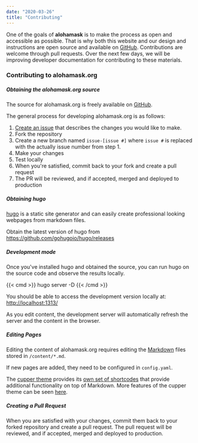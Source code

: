 ```yaml
---
date: "2020-03-26"
title: "Contributing"
---
```


One of the goals of **alohamask** is to make the process as open and accessible as possible. That is why both this website and our design and instructions are open source and available on [GitHub](https://github.com/alohamask). Contributions are welcome through pull requests. Over the next few days, we will be improving developer documentation for contributing to these materials. 

### Contributing to alohamask.org

##### Obtaining the alohamask.org source

The source for alohamask.org is freely available on [GitHub](https://github.com/alohamask/alohamask.org). 

The general process for developing alohamask.org is as follows:

1. [Create an issue](https://github.com/alohamask/alohamask.org/issues) that describes the changes you would like to make.
2. Fork the repository
3. Create a new branch named `issue-[issue #]` where `issue #` is replaced with the actually issue number from step 1.
4. Make your changes
5. Test locally
6. When you're satisfied, commit back to your fork and create a pull request
7. The PR will be reviewed, and if accepted, merged and deployed to production

##### Obtaining hugo

[hugo](https://gohugo.io/) is a static site generator and can easily create professional looking webpages from markdown files. 

Obtain the latest version of hugo from https://github.com/gohugoio/hugo/releases

##### Development mode

Once you've installed hugo and obtained the source, you can run hugo on the source code and observe the results locally. 

{{< cmd >}} 
hugo server -D
{{< /cmd >}}

You should be able to access the development version locally at: [http://localhost:1313/](http://localhost:1313/)

As you edit content, the development server will automatically refresh the server and the content in the browser.

##### Editing Pages

Editing the content of alohamask.org requires editing the [Markdown](https://commonmark.org/) files stored in `/content/*.md`.

If new pages are added, they need to be configured in `config.yaml`.

The [cupper theme](https://themes.gohugo.io/cupper-hugo-theme/) provides its [own set of shortcodes](https://cupper-hugo-theme.netlify.com/cupper-shortcodes/) that provide additional functionality on top of Markdown. More features of the cupper theme can be seen [here](https://cupper-hugo-theme.netlify.com/post/).

##### Creating a Pull Request

When you are satisfied with your changes, commit them back to your forked repository and create a pull request. The pull request will be reviewed, and if accepted, merged and deployed to production.

